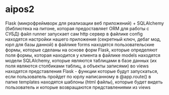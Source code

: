 # aipos2
Flask (микрофреймворк для реализации веб приложений) + SQLAlchemy (библиотека на питоне, которая предоставляет ORM для работы с СУБД)
	файл runner запускает сам http сервер
	в файлике config находятся настройки нашего приложения (секретный ключ, дебаг мод, юрл для базы данной)
	в файлике forms находятся пользовательские формы, которые сделаны на основе форм Flask, которые определяют поля формы, которая находится у клиента
	в файлике models находятся модели SQLAlchemy, которые являются таблицами в базе данных (их поля являются столбиками таблиц, а объекты записями)
	во views находятся представления Flask - функции которые будут запускаться, если пользователь пройдет по юрлу написанному в @app.route()
	в папке templates находятся шаблоны (html файлы), которые будет видеть пользователь и которые возвращаются представлениями из views
